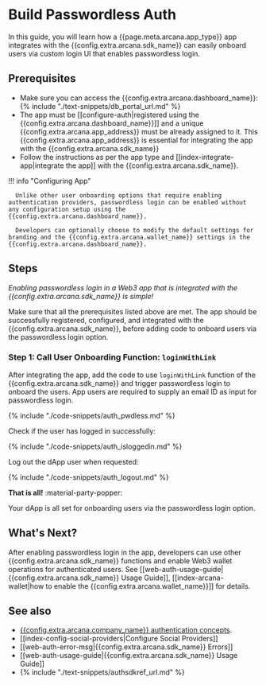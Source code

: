 # Build Passwordless Auth

In this guide, you will learn how a {{page.meta.arcana.app_type}} app integrates with the {{config.extra.arcana.sdk_name}} can easily onboard users via custom login UI that enables passwordless login.

## Prerequisites

* Make sure you can access the {{config.extra.arcana.dashboard_name}}: {% include "./text-snippets/db_portal_url.md" %}
* The app must be [[configure-auth|registered using the {{config.extra.arcana.dashboard_name}}]] and a unique {{config.extra.arcana.app_address}} must be already assigned to it. This {{config.extra.arcana.app_address}} is essential for integrating the app with the {{config.extra.arcana.sdk_name}}
* Follow the instructions as per the app type and [[index-integrate-app|integrate the app]] with the {{config.extra.arcana.sdk_name}}.

!!! info "Configuring App"

      Unlike other user onboarding options that require enabling authentication providers, passwordless login can be enabled without any configuration setup using the {{config.extra.arcana.dashboard_name}}.

      Developers can optionally choose to modify the default settings for branding and the {{config.extra.arcana.wallet_name}} settings in the {{config.extra.arcana.dashboard_name}}.

## Steps

*Enabling passwordless login in a Web3 app that is integrated with the {{config.extra.arcana.sdk_name}} is simple!*

Make sure that all the prerequisites listed above are met. The app should be successfully registered, configured, and integrated with the {{config.extra.arcana.sdk_name}}, before adding code to onboard users via the passwordless login option.

### Step 1: Call User Onboarding Function: `loginWithLink`

After integrating the app, add the code to use `loginWithLink` function of the {{config.extra.arcana.sdk_name}} and trigger passwordless login to onboard the users. App users are required to supply an email ID as input for passwordless login.

{% include "./code-snippets/auth_pwdless.md" %}

Check if the user has logged in successfully:

{% include "./code-snippets/auth_isloggedin.md" %}

Log out the dApp user when requested:
    
{% include "./code-snippets/auth_logout.md" %}

**That is all!**  :material-party-popper:

Your dApp is all set for onboarding users via the passwordless login option.

## What's Next?

After enabling passwordless login in the app, developers can use other {{config.extra.arcana.sdk_name}} functions and enable Web3 wallet operations for authenticated users. See [[web-auth-usage-guide|{{config.extra.arcana.sdk_name}} Usage Guide]], [[index-arcana-wallet|how to enable the {{config.extra.arcana.wallet_name}}]] for details.

## See also

* [{{config.extra.arcana.company_name}} authentication concepts]({{page.meta.arcana.root_rel_path}}/concepts/authtype/arcanaauth.md).
* [[index-config-social-providers|Configure Social Providers]]
* [[web-auth-error-msg|{{config.extra.arcana.sdk_name}} Errors]]
* [[web-auth-usage-guide|{{config.extra.arcana.sdk_name}} Usage Guide]]
* {% include "./text-snippets/authsdkref_url.md" %}
